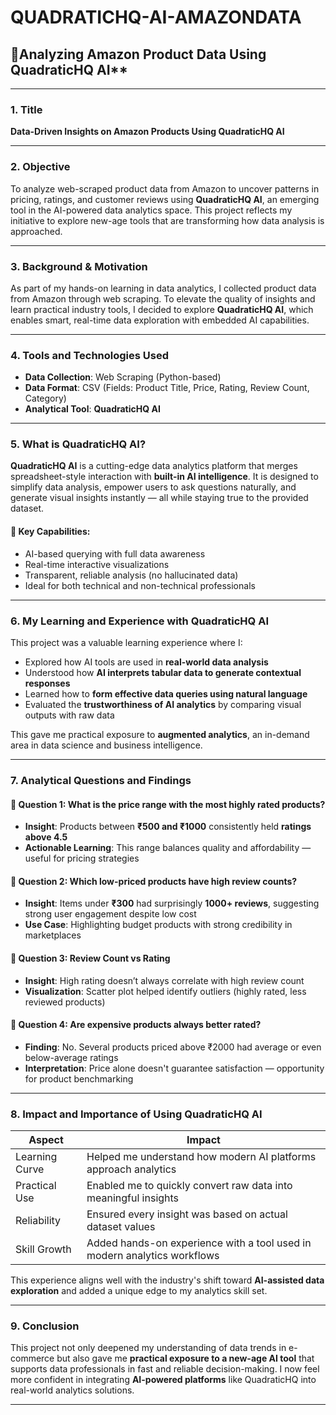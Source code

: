 # QUADRATICHQ-AI-AMAZONDATA

## 📝Analyzing Amazon Product Data Using QuadraticHQ AI**

---

### **1. Title**

**Data-Driven Insights on Amazon Products Using QuadraticHQ AI**

---

### **2. Objective**

To analyze web-scraped product data from Amazon to uncover patterns in pricing, ratings, and customer reviews using **QuadraticHQ AI**, an emerging tool in the AI-powered data analytics space. This project reflects my initiative to explore new-age tools that are transforming how data analysis is approached.

---

### **3. Background & Motivation**

As part of my hands-on learning in data analytics, I collected product data from Amazon through web scraping. To elevate the quality of insights and learn practical industry tools, I decided to explore **QuadraticHQ AI**, which enables smart, real-time data exploration with embedded AI capabilities.

---

### **4. Tools and Technologies Used**

* **Data Collection**: Web Scraping (Python-based)
* **Data Format**: CSV (Fields: Product Title, Price, Rating, Review Count, Category)
* **Analytical Tool**: **QuadraticHQ AI**

---

### **5. What is QuadraticHQ AI?**

**QuadraticHQ AI** is a cutting-edge data analytics platform that merges spreadsheet-style interaction with **built-in AI intelligence**. It is designed to simplify data analysis, empower users to ask questions naturally, and generate visual insights instantly — all while staying true to the provided dataset.

#### 🔑 Key Capabilities:

* AI-based querying with full data awareness
* Real-time interactive visualizations
* Transparent, reliable analysis (no hallucinated data)
* Ideal for both technical and non-technical professionals

---

### **6. My Learning and Experience with QuadraticHQ AI**

This project was a valuable learning experience where I:

* Explored how AI tools are used in **real-world data analysis**
* Understood how **AI interprets tabular data to generate contextual responses**
* Learned how to **form effective data queries using natural language**
* Evaluated the **trustworthiness of AI analytics** by comparing visual outputs with raw data

This gave me practical exposure to **augmented analytics**, an in-demand area in data science and business intelligence.

---

### **7. Analytical Questions and Findings**

#### 🔹 Question 1: What is the price range with the most highly rated products?

* **Insight**: Products between **₹500 and ₹1000** consistently held **ratings above 4.5**
* **Actionable Learning**: This range balances quality and affordability — useful for pricing strategies

#### 🔹 Question 2: Which low-priced products have high review counts?

* **Insight**: Items under **₹300** had surprisingly **1000+ reviews**, suggesting strong user engagement despite low cost
* **Use Case**: Highlighting budget products with strong credibility in marketplaces

#### 🔹 Question 3: Review Count vs Rating

* **Insight**: High rating doesn’t always correlate with high review count
* **Visualization**: Scatter plot helped identify outliers (highly rated, less reviewed products)

#### 🔹 Question 4: Are expensive products always better rated?

* **Finding**: No. Several products priced above ₹2000 had average or even below-average ratings
* **Interpretation**: Price alone doesn't guarantee satisfaction — opportunity for product benchmarking

---

### **8. Impact and Importance of Using QuadraticHQ AI**

| Aspect         | Impact                                                                   |
| -------------- | ------------------------------------------------------------------------ |
| Learning Curve | Helped me understand how modern AI platforms approach analytics          |
| Practical Use  | Enabled me to quickly convert raw data into meaningful insights          |
| Reliability    | Ensured every insight was based on actual dataset values                 |
| Skill Growth   | Added hands-on experience with a tool used in modern analytics workflows |

This experience aligns well with the industry's shift toward **AI-assisted data exploration** and added a unique edge to my analytics skill set.

---

### **9. Conclusion**

This project not only deepened my understanding of data trends in e-commerce but also gave me **practical exposure to a new-age AI tool** that supports data professionals in fast and reliable decision-making. I now feel more confident in integrating **AI-powered platforms** like QuadraticHQ into real-world analytics solutions.

---

